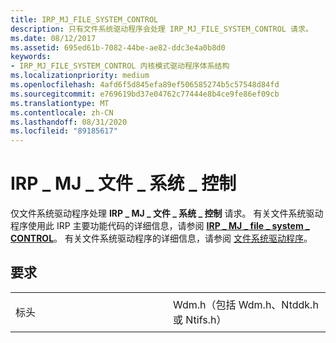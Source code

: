 ```yaml
---
title: IRP_MJ_FILE_SYSTEM_CONTROL
description: 只有文件系统驱动程序会处理 IRP_MJ_FILE_SYSTEM_CONTROL 请求。
ms.date: 08/12/2017
ms.assetid: 695ed61b-7082-44be-ae82-ddc3e4a0b8d0
keywords:
- IRP_MJ_FILE_SYSTEM_CONTROL 内核模式驱动程序体系结构
ms.localizationpriority: medium
ms.openlocfilehash: 4afd6f5d845efa89ef506585274b5c57548d84fd
ms.sourcegitcommit: e769619bd37e04762c77444e8b4ce9fe86ef09cb
ms.translationtype: MT
ms.contentlocale: zh-CN
ms.lasthandoff: 08/31/2020
ms.locfileid: "89185617"
---
```

# <a name="irp_mj_file_system_control"></a>IRP \_ MJ \_ 文件 \_ 系统 \_ 控制


仅文件系统驱动程序处理 **IRP \_ MJ \_ 文件 \_ 系统 \_ 控制** 请求。 有关文件系统驱动程序使用此 IRP 主要功能代码的详细信息，请参阅 [**IRP \_ MJ \_ file \_ system \_ CONTROL**](../ifs/irp-mj-file-system-control.md)。 有关文件系统驱动程序的详细信息，请参阅 [文件系统驱动程序](https://docs.microsoft.com/windows-hardware/drivers/ifs/file-system-drivers)。

<a name="requirements"></a>要求
------------

<table>
<colgroup>
<col width="50%" />
<col width="50%" />
</colgroup>
<tbody>
<tr class="odd">
<td><p>标头</p></td>
<td>Wdm.h（包括 Wdm.h、Ntddk.h 或 Ntifs.h）</td>
</tr>
</tbody>
</table>

 

